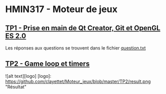 # HMIN317 - Moteur de jeux

## [TP1 - Prise en main de Qt Creator, Git et OpenGL ES 2.0](https://github.com/clayettet/Moteur_jeux/tree/master/TP1)

Les réponses aux questions se trouvent dans le fichier [question.txt](https://github.com/clayettet/Moteur_jeux/blob/master/TP1/question.txt)

## [TP2 - Game	loop	et	timers](https://github.com/clayettet/Moteur_jeux/tree/master/TP2)

![alt text][logo]
[logo]: https://github.com/clayettet/Moteur_jeux/blob/master/TP2/result.png "Résultat"
